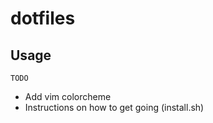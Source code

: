 # dotfiles

## Usage

```
TODO
```
- Add vim colorcheme
- Instructions on how to get going (install.sh)

